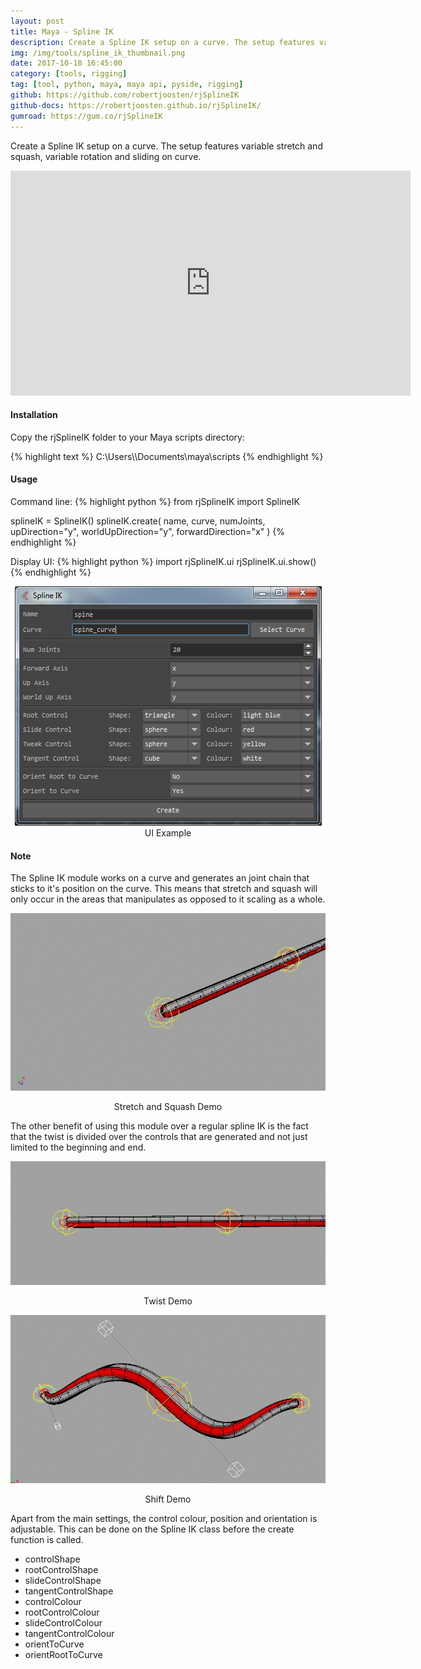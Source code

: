 ```yaml
---
layout: post
title: Maya - Spline IK
description: Create a Spline IK setup on a curve. The setup features variable stretch and squash, variable rotation and sliding on curve.
img: /img/tools/spline_ik_thumbnail.png
date: 2017-10-18 16:45:00
category: [tools, rigging]
tag: [tool, python, maya, maya api, pyside, rigging]
github: https://github.com/robertjoosten/rjSplineIK
github-docs: https://robertjoosten.github.io/rjSplineIK/
gumroad: https://gum.co/rjSplineIK
---
```

<p class="justify">Create a Spline IK setup on a curve. The setup features variable stretch and squash, variable rotation and sliding on curve.</p>

<p align="center"><iframe src="https://player.vimeo.com/video/239009885?color=ff9933&title=0&byline=0&portrait=0" width="640" height="360" frameborder="0" webkitallowfullscreen mozallowfullscreen allowfullscreen></iframe></p>

<h4>Installation</h4> 
<p class="justify">Copy the rjSplineIK folder to your Maya scripts directory: </p>
{% highlight text %}
C:\Users\<USER>\Documents\maya\scripts
{% endhighlight %}

<h4>Usage</h4> 
Command line:
{% highlight python %}
from rjSplineIK import SplineIK

splineIK = SplineIK()
splineIK.create(
    name,
    curve,
    numJoints,
    upDirection="y", 
    worldUpDirection="y", 
    forwardDirection="x"
)
{% endhighlight %}

Display UI:
{% highlight python %}
import rjSplineIK.ui
rjSplineIK.ui.show()
{% endhighlight %}

<p class="caption" align="center"><img src="/img/tools/spline_ik_ui.png"/><br/>UI Example</p>

<h4>Note</h4> 
<p class="justify">The Spline IK module works on a curve and generates an joint chain that sticks to it's position on the curve. This means that stretch and squash will only occur in the areas that manipulates as opposed to it scaling as a whole.</p>
<p align="center"><img class="col three" src="/img/tools/spline_ik_stretch_squash.gif"/></p>
<p class="caption" align="center">Stretch and Squash Demo</p>

<p class="justify">The other benefit of using this module over a regular spline IK is the fact that the twist is divided over the controls that are generated and not just limited to the beginning and end.</p>
<p align="center"><img class="col three" src="/img/tools/spline_ik_partial_twist.gif"/></p>
<p class="caption" align="center">Twist Demo</p>
<p align="center"><img class="col three" src="/img/tools/spline_ik_shift.gif"/></p>
<p class="caption" align="center">Shift Demo</p>

<p class="justify">Apart from the main settings, the control colour, position and orientation is adjustable. This can be done on the Spline IK class before the create function is called.</p>
<ul>
 	<li>controlShape</li>
 	<li>rootControlShape</li>
 	<li>slideControlShape</li>
 	<li>tangentControlShape</li>
 	<li>controlColour</li>
 	<li>rootControlColour</li>
 	<li>slideControlColour</li>
 	<li>tangentControlColour</li>
 	<li>orientToCurve</li>
 	<li>orientRootToCurve</li>
</ul>